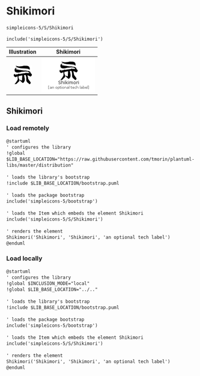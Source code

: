 # Shikimori


```text
simpleicons-5/S/Shikimori
```

```text
include('simpleicons-5/S/Shikimori')
```



| Illustration | Shikimori |
| :---: | :---: |
| ![illustration for Illustration](../../simpleicons-5/S/Shikimori.png) | ![illustration for Shikimori](../../simpleicons-5/S/Shikimori.Local.png) |




## Shikimori

### Load remotely
```plantuml
@startuml
' configures the library
!global $LIB_BASE_LOCATION="https://raw.githubusercontent.com/tmorin/plantuml-libs/master/distribution"

' loads the library's bootstrap
!include $LIB_BASE_LOCATION/bootstrap.puml

' loads the package bootstrap
include('simpleicons-5/bootstrap')

' loads the Item which embeds the element Shikimori
include('simpleicons-5/S/Shikimori')

' renders the element
Shikimori('Shikimori', 'Shikimori', 'an optional tech label')
@enduml
```

### Load locally
```plantuml
@startuml
' configures the library
!global $INCLUSION_MODE="local"
!global $LIB_BASE_LOCATION="../.."

' loads the library's bootstrap
!include $LIB_BASE_LOCATION/bootstrap.puml

' loads the package bootstrap
include('simpleicons-5/bootstrap')

' loads the Item which embeds the element Shikimori
include('simpleicons-5/S/Shikimori')

' renders the element
Shikimori('Shikimori', 'Shikimori', 'an optional tech label')
@enduml
```

